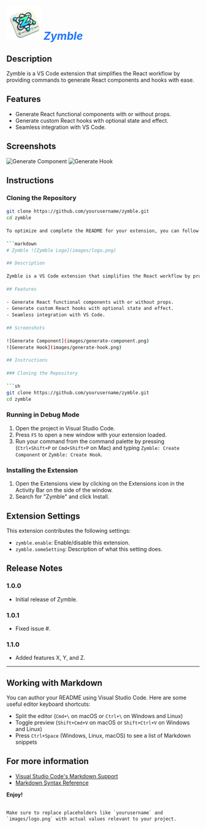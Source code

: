 
<h1 style="color: #1F77FF;font-style: italic; ">  
  <img style="width: 90px; height: 90px;" src="assets/zymble-logo-bg.png" alt="Logo" />
  Zymble 
</h1>  



## Description


Zymble is a VS Code extension that simplifies the React workflow by providing commands to generate React components and hooks with ease.

## Features

- Generate React functional components with or without props.
- Generate custom React hooks with optional state and effect.
- Seamless integration with VS Code.

## Screenshots

![Generate Component](images/generate-component.png)
![Generate Hook](images/generate-hook.png)

## Instructions

### Cloning the Repository

````sh
git clone https://github.com/yourusername/zymble.git
cd zymble

To optimize and complete the README for your extension, you can follow this structure:

```markdown
# Zymble ![Zymble Logo](images/logo.png)

## Description

Zymble is a VS Code extension that simplifies the React workflow by providing commands to generate React components and hooks with ease.

## Features

- Generate React functional components with or without props.
- Generate custom React hooks with optional state and effect.
- Seamless integration with VS Code.

## Screenshots

![Generate Component](images/generate-component.png)
![Generate Hook](images/generate-hook.png)

## Instructions

### Cloning the Repository

```sh
git clone https://github.com/yourusername/zymble.git
cd zymble
````

### Running in Debug Mode

1. Open the project in Visual Studio Code.
2. Press `F5` to open a new window with your extension loaded.
3. Run your command from the command palette by pressing (`Ctrl+Shift+P` or `Cmd+Shift+P` on Mac) and typing `Zymble: Create Component` or `Zymble: Create Hook`.

### Installing the Extension

1. Open the Extensions view by clicking on the Extensions icon in the Activity Bar on the side of the window.
2. Search for "Zymble" and click Install.

## Extension Settings

This extension contributes the following settings:

- `zymble.enable`: Enable/disable this extension.
- `zymble.someSetting`: Description of what this setting does.

## Release Notes

### 1.0.0

- Initial release of Zymble.

### 1.0.1

- Fixed issue #.

### 1.1.0

- Added features X, Y, and Z.

---

## Working with Markdown

You can author your README using Visual Studio Code. Here are some useful editor keyboard shortcuts:

- Split the editor (`Cmd+\` on macOS or `Ctrl+\` on Windows and Linux)
- Toggle preview (`Shift+Cmd+V` on macOS or `Shift+Ctrl+V` on Windows and Linux)
- Press `Ctrl+Space` (Windows, Linux, macOS) to see a list of Markdown snippets

## For more information

- [Visual Studio Code's Markdown Support](http://code.visualstudio.com/docs/languages/markdown)
- [Markdown Syntax Reference](https://help.github.com/articles/markdown-basics/)

**Enjoy!**

```

Make sure to replace placeholders like `yourusername` and `images/logo.png` with actual values relevant to your project.
```
